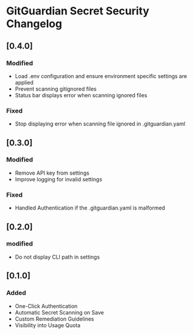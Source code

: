 # GitGuardian Secret Security Changelog

## [0.4.0]

### Modified

- Load .env configuration and ensure environment specific settings are applied
- Prevent scanning gitignored files
- Status bar displays error when scanning ignored files

### Fixed

- Stop displaying error when scanning file ignored in .gitguardian.yaml

## [0.3.0]

### Modified

- Remove API key from settings
- Improve logging for invalid settings

### Fixed

- Handled Authentication if the .gitguardian.yaml is malformed

## [0.2.0]

### modified

- Do not display CLI path in settings

## [0.1.0]

### Added

- One-Click Authentication
- Automatic Secret Scanning on Save
- Custom Remediation Guidelines
- Visibility into Usage Quota
